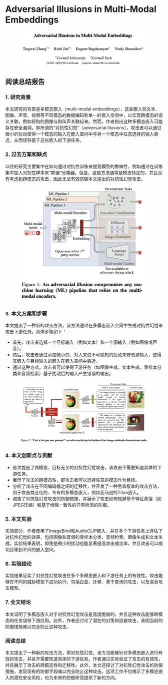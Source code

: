 # Adversarial Illusions in Multi-Modal Embeddings

<figure><img src="../.gitbook/assets/image (1) (1) (1) (1) (1) (1) (1) (1).png" alt=""><figcaption></figcaption></figure>

## 阅读总结报告

### 1. 研究背景

本文研究的背景是多模态嵌入（multi-modal embeddings），这些嵌入将文本、图像、声音、视频等不同模态的数据编码到单一的嵌入空间中，以实现跨模态的语义关联，例如将狗的图像与狗叫声关联起来。然而，作者指出这种多模态嵌入可能存在安全漏洞，即所谓的“对抗性幻觉”（adversarial illusions），攻击者可以通过微小的扰动使得一个模态的输入在嵌入空间中与另一个模态中任意选择的输入靠近，从而误导基于这些嵌入的下游任务。

### 2. 过去方案和缺点

以往的研究主要集中在如何通过对抗性训练来提高模型的鲁棒性，例如通过在训练集中加入对抗性样本来“欺骗”分类器。但是，这些方法通常是模态特定的，并且没有考虑到跨模态的攻击，因此无法有效防御本文提出的对抗性幻觉攻击。

<figure><img src="../.gitbook/assets/image (2) (1) (1) (1) (1) (1) (1).png" alt=""><figcaption></figcaption></figure>

### 3. 本文方案和步骤

本文提出了一种新的攻击方法，该方法通过在多模态嵌入空间中生成对抗性幻觉来攻击下游任务。具体步骤如下：

* 首先，攻击者选择一个目标输入（例如文本）和一个源输入（例如图像或声音）。
* 然后，攻击者通过添加微小的、对人来说不可感知的扰动来修改源输入，使得其嵌入与目标输入的嵌入在嵌入空间中靠近。
* 通过这种方式，攻击者可以使得下游任务（如图像生成、文本生成、零样本分类和音频检索）基于扰动后的输入产生错误的输出。

<figure><img src="../.gitbook/assets/image (3) (1) (1) (1) (1) (1) (1).png" alt=""><figcaption></figcaption></figure>

### 4. 本文创新点与贡献

* 首次提出了跨模态、目标无关的对抗性幻觉攻击，该攻击不需要知道具体的下游任务。
* 展示了攻击的跨模态性，即攻击者可以选择任意的模态作为目标。
* 分析了攻击在不同编码器之间的迁移性，并开发了一种黑盒版本的攻击方法，用于攻击商业化的、专有的多模态嵌入，例如亚马逊的Titan嵌入。
* 调查了对抗性幻觉攻击的防御措施，并展示了攻击如何规避基于特征蒸馏（如JPEG压缩）和基于增强一致性的异常检测的防御。

### 5. 本文实验

实验部分，作者使用了ImageBind和AudioCLIP嵌入，并在多个下游任务上评估了对抗性幻觉的效果，包括图像和音频的零样本分类、音频检索、图像生成和文本生成。实验结果表明，即使是微小的扰动也能显著提高攻击成功率，并且攻击可以成功迁移到不同的嵌入空间。

### 6. 实验结论

实验结果证实了对抗性幻觉攻击在多个多模态嵌入和下游任务上的有效性。攻击能够在不同的威胁模型下成功执行，包括白盒、迁移、基于查询的攻击，以及混合攻击模型。

### 7. 全文结论

本文证明了多模态嵌入对于对抗性幻觉攻击是高度脆弱的，并且这种攻击能够跨模态和任务误导下游应用。此外，作者还讨论了潜在的对策和逃避攻击，表明当前的防御措施难以完全防止这种攻击。

### 阅读总结

本文提出了一种新的攻击方法，即对抗性幻觉，该方法能够针对多模态嵌入进行有效的攻击，并且不需要知道具体的下游任务。作者通过实验验证了攻击的有效性，并且展示了攻击的跨模态性和迁移性。此外，本文还探讨了对抗性幻觉攻击的防御措施，发现现有的防御手段难以完全防止这种攻击。这项工作不仅揭示了多模态嵌入的潜在安全风险，也为未来的防御研究提供了新的方向。
